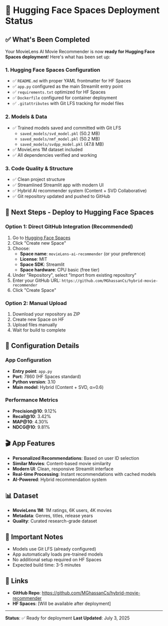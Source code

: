 # 🚀 Hugging Face Spaces Deployment Status

## ✅ What's Been Completed

Your MovieLens AI Movie Recommender is now **ready for Hugging Face Spaces deployment**! Here's what has been set up:

### 1. **Hugging Face Spaces Configuration**
- ✅ `README.md` with proper YAML frontmatter for HF Spaces
- ✅ `app.py` configured as the main Streamlit entry point
- ✅ `requirements.txt` optimized for HF Spaces
- ✅ `Dockerfile` configured for container deployment
- ✅ `.gitattributes` with Git LFS tracking for model files

### 2. **Models & Data**
- ✅ Trained models saved and committed with Git LFS
  - `saved_models/svd_model.pkl` (50.2 MB)
  - `saved_models/nmf_model.pkl` (50.2 MB)  
  - `saved_models/svdpp_model.pkl` (47.8 MB)
- ✅ MovieLens 1M dataset included
- ✅ All dependencies verified and working

### 3. **Code Quality & Structure**
- ✅ Clean project structure
- ✅ Streamlined Streamlit app with modern UI
- ✅ Hybrid AI recommender system (Content + SVD Collaborative)
- ✅ Git repository updated and pushed to GitHub

## 🎯 Next Steps - Deploy to Hugging Face Spaces

### Option 1: Direct GitHub Integration (Recommended)
1. Go to [Hugging Face Spaces](https://huggingface.co/spaces)
2. Click "Create new Space"
3. Choose:
   - **Space name**: `movieLens-ai-recommender` (or your preference)
   - **License**: MIT
   - **Space SDK**: Streamlit
   - **Space hardware**: CPU basic (free tier)
4. Under "Repository", select "Import from existing repository"
5. Enter your GitHub URL: `https://github.com/MGhassanCs/hybrid-movie-recommender`
6. Click "Create Space"

### Option 2: Manual Upload
1. Download your repository as ZIP
2. Create new Space on HF
3. Upload files manually
4. Wait for build to complete

## 🔧 Configuration Details

### App Configuration
- **Entry point**: `app.py`
- **Port**: 7860 (HF Spaces standard)
- **Python version**: 3.10
- **Main model**: Hybrid (Content + SVD, α=0.6)

### Performance Metrics
- **Precision@10**: 9.12%
- **Recall@10**: 3.42%
- **MAP@10**: 4.30%
- **NDCG@10**: 9.81%

## 🎬 App Features
- **Personalized Recommendations**: Based on user ID selection
- **Similar Movies**: Content-based movie similarity
- **Modern UI**: Clean, responsive Streamlit interface
- **Real-time Processing**: Instant recommendations with cached models
- **AI-Powered**: Hybrid recommendation system

## 📊 Dataset
- **MovieLens 1M**: 1M ratings, 6K users, 4K movies
- **Metadata**: Genres, titles, release years
- **Quality**: Curated research-grade dataset

## 🚨 Important Notes
- Models use Git LFS (already configured)
- App automatically loads pre-trained models
- No additional setup required on HF Spaces
- Expected build time: 3-5 minutes

## 🔗 Links
- **GitHub Repo**: https://github.com/MGhassanCs/hybrid-movie-recommender
- **HF Spaces**: [Will be available after deployment]

---
**Status**: ✅ Ready for deployment
**Last Updated**: July 3, 2025
